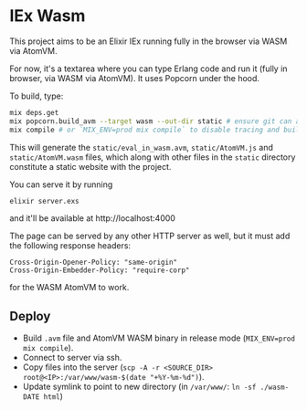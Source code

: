 # IEx Wasm

This project aims to be an Elixir IEx running fully in the browser via WASM via AtomVM.

For now, it's a textarea where you can type Erlang code and run it (fully in browser, via WASM via AtomVM).
It uses Popcorn under the hood.

To build, type:

```sh
mix deps.get
mix popcorn.build_avm --target wasm --out-dir static # ensure git can access your private SSH key if sourcing from private repository
mix compile # or `MIX_ENV=prod mix compile` to disable tracing and build in release
```

This will generate the `static/eval_in_wasm.avm`, `static/AtomVM.js` and `static/AtomVM.wasm` files,
which along with other files in the `static` directory constitute a static website with the project.

You can serve it by running

```sh
elixir server.exs
```

and it'll be available at http://localhost:4000

The page can be served by any other HTTP server as well, but it must add the following response headers:

```
Cross-Origin-Opener-Policy: "same-origin"
Cross-Origin-Embedder-Policy: "require-corp"
```

for the WASM AtomVM to work.

## Deploy

- Build `.avm` file and AtomVM WASM binary in release mode (`MIX_ENV=prod mix compile`).
- Connect to server via ssh.
- Copy files into the server (`scp -A -r <SOURCE_DIR> root@<IP>:/var/www/wasm-$(date "+%Y-%m-%d")`).
- Update symlink to point to new directory (in `/var/www/`: `ln -sf ./wasm-DATE html`)
